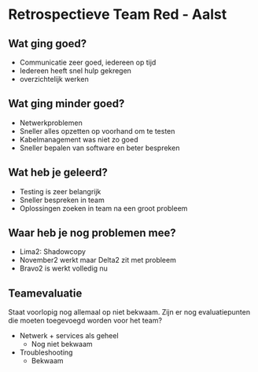 # Retrospectieve Team Red - Aalst

## Wat ging goed?
- Communicatie zeer goed, iedereen op tijd
- Iedereen heeft snel hulp gekregen
- overzichtelijk werken


## Wat ging minder goed?
- Netwerkproblemen
- Sneller alles opzetten op voorhand om te testen
- Kabelmanagement was niet zo goed
- Sneller bepalen van software en beter bespreken

## Wat heb je geleerd?
- Testing is zeer belangrijk
- Sneller bespreken in team
- Oplossingen zoeken in team na een groot probleem

## Waar heb je nog problemen mee?
- Lima2: Shadowcopy
- November2 werkt maar Delta2 zit met probleem
- Bravo2 is werkt volledig nu

## Teamevaluatie
Staat voorlopig nog allemaal op niet bekwaam. Zijn er nog evaluatiepunten die moeten toegevoegd worden voor het team?  
- Netwerk + services als geheel
  - Nog niet bekwaam
- Troubleshooting
  - Bekwaam

